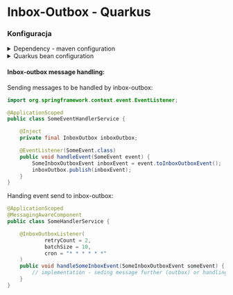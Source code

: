 # Inbox-Outbox - Quarkus
### Konfiguracja
<details>
    <summary>Dependency - maven configuration</summary>

Following repository has to be added:
```xml
<repositories>
    <repository>
        <id>Self hosted nexus</id>
        <url>https://nexus.shane3102.pl/repository/maven-releases/</url>
    </repository>
</repositories>
```

Dependency:
```xml
<dependency>
     <groupId>pl.shane3102.messaging</groupId>
     <artifactId>inbox-outbox-quarkus</artifactId>
     <version>${inbox-outbox.version}</version>
</dependency>
```
</details>

<details>
    <summary>Quarkus bean configuration</summary>

It is recommended to implement interfaces `LoadMessages`, `SaveMessage` and `DeleteMessage`
default implementations are based on in-memory repository


</details>

#### Inbox-outbox message handling:

Sending messages to be handled by inbox-outbox:

```java
import org.springframework.context.event.EventListener;

@ApplicationScoped
public class SomeEventHandlerService {

    @Inject
    private final InboxOutbox inboxOutbox;

    @EventListener(SomeEvent.class)
    public void handleEvent(SomeEvent event) {
        SomeInboxOutboxEvent inboxEvent = event.toInboxOutboxEvent();
        inboxOutbox.publish(inboxEvent);
    }
}

```

Handing event send to inbox-outbox:

```java
@ApplicationScoped
@MessagingAwareComponent
public class SomeHandlerService {

    @InboxOutboxListener(
            retryCount = 2,
            batchSize = 10,
            cron = "* * * * * *"
    )
    public void handleSomeInboxEvent(SomeInboxOutboxEvent someEvent) {
        // implementation - seding message further (outbox) or handling message and saving result (inbox)
    }
}
```
